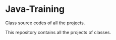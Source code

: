 # Java-Training
Class source codes of all the projects. 

This repository contains all the projects of classes. 

